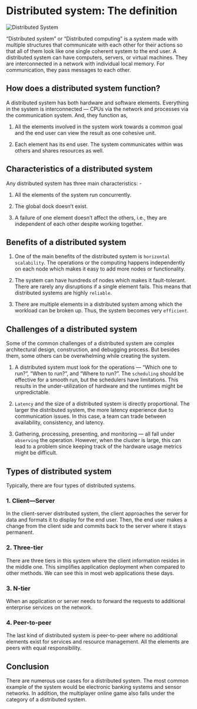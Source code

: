 # Distributed system: The definition

![Distributed System](https://miro.medium.com/max/1100/1*1vYQfOU-iKGzSldPWjnfRA.jpeg)

“Distributed system” or “Distributed computing” is a system made with multiple structures that communicate with each other for their actions so that all of them look like one single coherent system to the end user. A distributed system can have computers, servers, or virtual machines. They are interconnected in a network with individual local memory. For communication, they pass messages to each other.

## How does a distributed system function?

A distributed system has both hardware and software elements. Everything in the system is interconnected — CPUs via the network and processes via the communication system. And, they function as,

1. All the elements involved in the system work towards a common goal and the end user can view the result as one cohesive unit.

2. Each element has its end user. The system communicates within was others and shares resources as well.

## Characteristics of a distributed system

Any distributed system has three main characteristics: -

1. All the elements of the system run concurrently.

2. The global dock doesn’t exist.

3. A failure of one element doesn’t affect the others, i.e., they are independent of each other despite working together.

## Benefits of a distributed system

1. One of the main benefits of the distributed system is `horizontal scalability`. The operations or the computing happens independently on each node which makes it easy to add more nodes or functionality.

2. The system can have hundreds of nodes which makes it fault-tolerant. There are rarely any disruptions if a single element fails. This means that distributed systems are highly `reliable`.

3. There are multiple elements in a distributed system among which the workload can be broken up. Thus, the system becomes very `efficient`.

## Challenges of a distributed system

Some of the common challenges of a distributed system are complex architectural design, construction, and debugging process. But besides them, some others can be overwhelming while creating the system.

1. A distributed system must look for the operations — “Which one to run?”, “When to run?”, and “Where to run?”. The `scheduling` should be effective for a smooth run, but the schedulers have limitations. This results in the under-utilization of hardware and the runtimes might be unpredictable.

2. `Latency` and the size of a distributed system is directly proportional. The larger the distributed system, the more latency experience due to communication issues. In this case, a team can trade between availability, consistency, and latency.

3. Gathering, processing, presenting, and monitoring — all fall under `observing` the operation. However, when the cluster is large, this can lead to a problem since keeping track of the hardware usage metrics might be difficult.

## Types of distributed system

Typically, there are four types of distributed systems.

### 1. Client—Server

In the client-server distributed system, the client approaches the server for data and formats it to display for the end user. Then, the end user makes a change from the client side and commits back to the server where it stays permanent.

### 2. Three-tier

There are three tiers in this system where the client information resides in the middle one. This simplifies application deployment when compared to other methods. We can see this in most web applications these days.

### 3. N-tier

When an application or server needs to forward the requests to additional enterprise services on the network.

### 4. Peer-to-peer

The last kind of distributed system is peer-to-peer where no additional elements exist for services and resource management. All the elements are peers with equal responsibility.

## Conclusion

There are numerous use cases for a distributed system. The most common example of the system would be electronic banking systems and sensor networks. In addition, the multiplayer online game also falls under the category of a distributed system.
